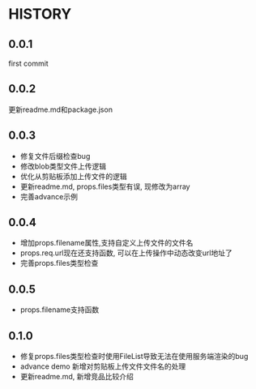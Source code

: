 HISTORY
=======================

## 0.0.1
first commit

## 0.0.2
更新readme.md和package.json

## 0.0.3
* 修复文件后缀检查bug
* 修改blob类型文件上传逻辑
* 优化从剪贴板添加上传文件的逻辑
* 更新readme.md, props.files类型有误, 现修改为array
* 完善advance示例

## 0.0.4
* 增加props.filename属性,支持自定义上传文件的文件名
* props.req.url现在还支持函数, 可以在上传操作中动态改变url地址了
* 完善props.files类型检查

## 0.0.5
* props.filename支持函数

## 0.1.0
* 修复props.files类型检查时使用FileList导致无法在使用服务端渲染的bug
* advance demo 新增对剪贴板上传文件文件名的处理
* 更新readme.md, 新增竞品比较介绍